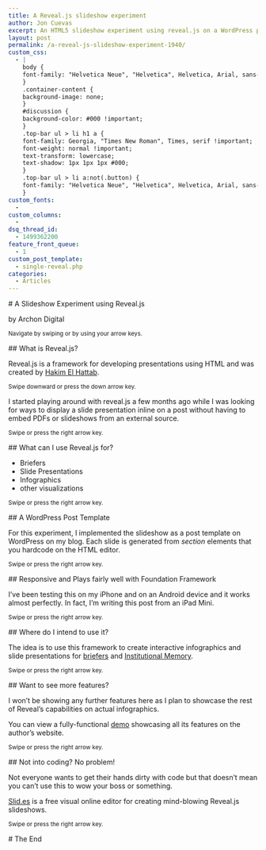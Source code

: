 ```yaml
---
title: A Reveal.js slideshow experiment
author: Jon Cuevas
excerpt: An HTML5 slideshow experiment using reveal.js on a WordPress post template.
layout: post
permalink: /a-reveal-js-slideshow-experiment-1940/
custom_css:
  - |
    body {
    font-family: "Helvetica Neue", "Helvetica", Helvetica, Arial, sans-serif;
    }
    .container-content {
    background-image: none;
    }
    #discussion {
    background-color: #000 !important;
    }
    .top-bar ul > li h1 a {
    font-family: Georgia, "Times New Roman", Times, serif !important;
    font-weight: normal !important;
    text-transform: lowercase;
    text-shadow: 1px 1px 1px #000;
    }
    .top-bar ul > li a:not(.button) {
    font-family: "Helvetica Neue", "Helvetica", Helvetica, Arial, sans-serif;
    }
custom_fonts:
  - 
custom_columns:
  - 
dsq_thread_id:
  - 1499362200
feature_front_queue:
  - 1
custom_post_template:
  - single-reveal.php
categories:
  - Articles
---
```

<section> 
# A Slideshow  
Experiment  
using Reveal.js

by Archon Digital

<small>Navigate by swiping or by using your arrow keys.</small>  
</section> <section> <section> 
## What is Reveal.js?

Reveal.js is a framework for developing presentations using HTML and was created by <a href="http://hakim.se" target="_blank">Hakim El Hattab</a>.

<small>Swipe downward or press the down arrow key.</small>  
</section> <section> I started playing around with reveal.js a few months ago while I was looking for ways to display a slide presentation inline on a post without having to embed PDFs or slideshows from an external source.

<small>Swipe or press the right arrow key.</small>  
</section> </section> <section data-background-transition="slide"> 
## What can I use Reveal.js for?

*   Briefers
*   Slide Presentations
*   Infographics
*   other visualizations

<small>Swipe or press the right arrow key.</small>  
</section> <section> 
## A WordPress Post Template

For this experiment, I implemented the slideshow as a post template on WordPress on my blog. Each slide is generated from *section* elements that you hardcode on the HTML editor.

<small>Swipe or press the right arrow key.</small>  
</section> <section> 
## Responsive and Plays fairly well  
with Foundation Framework

I&#8217;ve been testing this on my iPhone and on an Android device and it works almost perfectly. In fact, I&#8217;m writing this post from an iPad Mini.

<small>Swipe or press the right arrow key.</small>  
</section> <section> 
## Where do I intend to use it?

The idea is to use this framework to create interactive infographics and slide presentations for [briefers][1] and [Institutional Memory][2].

<small>Swipe or press the right arrow key.</small>  
</section> <section> 
## Want to see more features?

I won&#8217;t be showing any further features here as I plan to showcase the rest of Reveal&#8217;s capabilities on actual infographics. 

You can view a fully-functional <a href="http://lab.hakim.se/reveal-js/#/" target="_blank">demo</a> showcasing all its features on the author&#8217;s website.

<small>Swipe or press the right arrow key.</small>  
</section> <section> 
## Not into coding? No problem!

Not everyone wants to get their hands dirty with code but that doesn&#8217;t mean you can&#8217;t use this to wow your boss or something. 

<a href="http://slid.es/" target="_blank">Slid.es</a> is a free visual online editor for creating mind-blowing Reveal.js slideshows.

<small>Swipe or press the right arrow key.</small>  
</section> <section> 
# The End</section>

 [1]: http://www.gov.ph
 [2]: http://malacanang.gov.ph